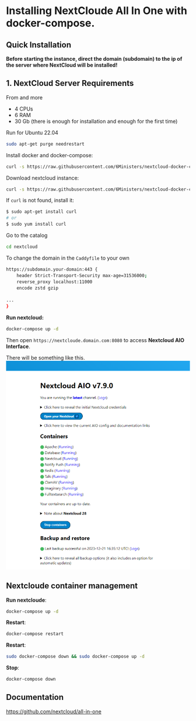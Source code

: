 # Installing NextCloude All In One with docker-compose.

## Quick Installation

**Before starting the instance, direct the domain (subdomain) to the ip of the server where NextCloud will be installed!**

## 1. NextCloud Server Requirements
From and more
- 4 CPUs
- 6 RAM 
- 30 Gb (there is enough for installation and enough for the first time)


Run for Ubuntu 22.04

``` bash
sudo apt-get purge needrestart
```

Install docker and docker-compose:

``` bash
curl -s https://raw.githubusercontent.com/6Ministers/nextcloud-docker-compose-all-in-one/master/setup.sh | sudo bash -s
```

Download nextcloud instance:


``` bash
curl -s https://raw.githubusercontent.com/6Ministers/nextcloud-docker-compose-all-in-one/master/download.sh | sudo bash -s nextcloud
```

If `curl` is not found, install it:

``` bash
$ sudo apt-get install curl
# or
$ sudo yum install curl
```

Go to the catalog

``` bash
cd nextcloud
```

To change the domain in the `Caddyfile` to your own

``` bash
https://subdomain.your-domain:443 {
    header Strict-Transport-Security max-age=31536000;
    reverse_proxy localhost:11000
	encode zstd gzip

...	
}
```

**Run nextcloud:**

``` bash
docker-compose up -d
```

Then open `https://nextcloude.domain.com:8080` to access **Nextcloud AIO Interface**.

There will be something like this.
![Alt text](image.png)

## Nextcloude container management

**Run nextcloude**:

``` bash
docker-compose up -d
```

**Restart**:

``` bash
docker-compose restart
```

**Restart**:

``` bash
sudo docker-compose down && sudo docker-compose up -d
```

**Stop**:

``` bash
docker-compose down
```

## Documentation

https://github.com/nextcloud/all-in-one
